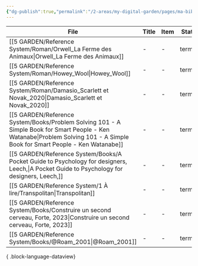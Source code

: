 ```yaml
---
{"dg-publish":true,"permalink":"/2-areas/my-digital-garden/pages/ma-bibliotheque/","dgShowBacklinks":"false","dgShowLocalGraph":"false"}
---
```


| File                                                                                                                                                                            | Title | Item | Status  | Read | Contribution |
| ------------------------------------------------------------------------------------------------------------------------------------------------------------------------------- | ----- | ---- | ------- | ---- | ------------ |
| [[5 GARDEN/Reference System/Roman/Orwell_La Ferme des Animaux\|Orwell_La Ferme des Animaux]]                                                                                 | \-    | \-   | terminé | \-   | \-           |
| [[5 GARDEN/Reference System/Roman/Howey_Wool\|Howey_Wool]]                                                                                                                   | \-    | \-   | terminé | \-   | \-           |
| [[5 GARDEN/Reference System/Roman/Damasio_Scarlett et Novak_2020\|Damasio_Scarlett et Novak_2020]]                                                                           | \-    | \-   | terminé | \-   | \-           |
| [[5 GARDEN/Reference System/Books/Problem Solving 101 - A Simple Book for Smart People - Ken Watanabe\|Problem Solving 101 - A Simple Book for Smart People - Ken Watanabe]] | \-    | \-   | terminé | \-   | \-           |
| [[5 GARDEN/Reference System/Books/A Pocket Guide to Psychology for designers, Leech,\|A Pocket Guide to Psychology for designers, Leech,]]                                   | \-    | \-   | terminé | \-   | \-           |
| [[5 GARDEN/Reference System/1 À lire/Transpolitan\|Transpolitan]]                                                                                                            | \-    | \-   | terminé | \-   | \-           |
| [[5 GARDEN/Reference System/Books/Construire un second cerveau, Forte, 2023\|Construire un second cerveau, Forte, 2023]]                                                     | \-    | \-   | terminé | \-   | \-           |
| [[5 GARDEN/Reference System/Books/@Roam_2001\|@Roam_2001]]                                                                                                                   | \-    | \-   | terminé | \-   | \-           |

{ .block-language-dataview}
